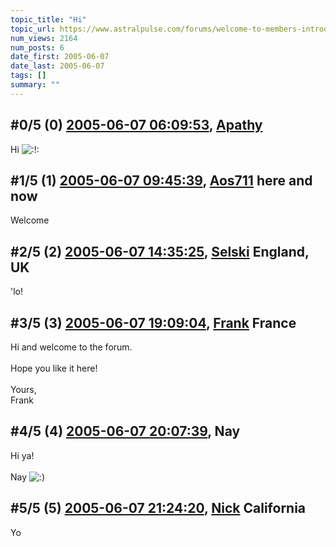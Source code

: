 ```yaml
---
topic_title: "Hi"
topic_url: https://www.astralpulse.com/forums/welcome-to-members-introductions!/hi-19242
num_views: 2164
num_posts: 6
date_first: 2005-06-07
date_last: 2005-06-07
tags: []
summary: ""
---
```


## \#0/5 (0) [2005-06-07 06:09:53](https://www.astralpulse.com/forums/index.php?msg=165707), [Apathy](https://www.astralpulse.com/forums/profile/?u=9148)  ##
<section>
Hi
<img alt=":!:" class="smiley" src="https://www.astralpulse.com/forums/Smileys/fugue/smiley.png" title="Smiley"/>
</section>

## \#1/5 (1) [2005-06-07 09:45:39](https://www.astralpulse.com/forums/index.php?msg=165718), [Aos711](https://www.astralpulse.com/forums/profile/?u=8194) here and now ##
<section>
Welcome
</section>

## \#2/5 (2) [2005-06-07 14:35:25](https://www.astralpulse.com/forums/index.php?msg=165741), [Selski](https://www.astralpulse.com/forums/profile/?u=6012) England, UK ##
<section>
'lo!
</section>

## \#3/5 (3) [2005-06-07 19:09:04](https://www.astralpulse.com/forums/index.php?msg=165781), [Frank](https://www.astralpulse.com/forums/profile/?u=359) France ##
<section>
Hi and welcome to the forum.
<br>
<br>
Hope you like it here!
<br>
<br>
Yours,
<br>
Frank
</section>

## \#4/5 (4) [2005-06-07 20:07:39](https://www.astralpulse.com/forums/index.php?msg=165792), Nay  ##
<section>
Hi ya!
<br>
<br>
Nay
<img alt=":)" class="smiley" src="https://www.astralpulse.com/forums/Smileys/fugue/smiley.png" title="Smiley"/>
</section>

## \#5/5 (5) [2005-06-07 21:24:20](https://www.astralpulse.com/forums/index.php?msg=165804), [Nick](https://www.astralpulse.com/forums/profile/?u=2080) California ##
<section>
Yo
</section>
